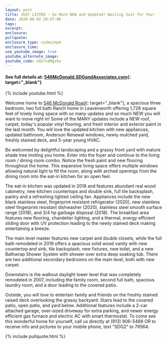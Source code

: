 ```yaml
---
layout: post
title: JUST LISTED ~ So Much NEW and Updated! Waiting Just for You!
date: 2020-06-02 20:47:00
tags:
excerpt:
enclosure:
pullquote:
enclosure_type: video/mp4
enclosure_time:
use_youtube_image: true
youtube_alternate_image:
youtube_code: o8Zrn4Mgzko
---
```


#### See full details at: [546McDonald.SDGandAssociates.com](http://546mcdonald.ihousenet.com/){: target="_blank"}

{% include youtube.html %}

Welcome home to [546 McDonald Road](http://546mcdonald.ihousenet.com/){: target="_blank"}, a spacious three bedroom, two full bath Ranch home in Leavenworth offering 1,728 square feet of lovely living space with so many updates and so much NEW you will want to move right in\! Some of the MANY updates include a NEW roof, carpet, today's popular vinyl flooring, and fresh interior and exterior paint in the last month. You will love the updated kitchen with new appliances, updated bathroom, Anderson Renewal windows, newly mulched yard, freshly stained deck, and 5-year young HVAC.

Be welcomed by delightful landscaping and a grassy front yard with mature shade tree inviting you home. Enter into the foyer and continue to the living room / dining room combo. Notice the fresh paint and new flooring throughout the home. This expansive living space offers multiple windows allowing natural light to fill the room, along with arched openings from the dining room into the eat-in kitchen for an open feel.

The eat-in kitchen was updated in 2018 and features abundant real wood cabinetry, new kitchen countertops and double sink, full tile backsplash, pantry and a refreshing lighted ceiling fan. Appliances include the new black stainless steel, fingerprint resistant refrigerator (2020), new stainless steel fingerprint resistant dishwasher (2020), stainless steel smooth surface range (2018), and 3/4 hp garbage disposal (2018). The breakfast area features new flooring, chandelier lighting, and a thermal, energy efficient sliding door with UV protection leading to the newly stained deck making entertaining a breeze.

The main level master features new carpet and double closets, while the full bath remodeled in 2019 offers a spacious solid wood vanity with new countertop and sink, tile backsplash, new fixtures, new toilet, and a new Bathwrap Shower System with shower over extra deep soaking tub. There are two additional secondary bedrooms on the main level, both with new carpet.

Downstairs is the walkout daylight lower level that was completely remodeled in 2007, including the family room, second full bath, spacious laundry room, and a door leading to the covered patio.

Outside, you will love to entertain family and friends on the freshly stained raised deck overlooking the grassy backyard. Stairs lead to the covered patio, open patio, and yard below. Additional features include a 2-car attached garage, over-sized driveway for extra parking, and newer energy efficient gas furnace and electric AC with smart thermostat. To come see this wonderful home for yourself, call us directly at (913) 906-5489 OR to receive info and pictures to your mobile phone, text "SDG2" to 79564.

{% include pullquote.html %}